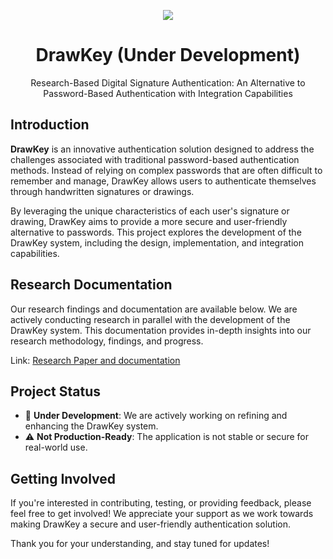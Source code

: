 <p align="center"><img src="https://github.com/s-m-quadri/draw-key/assets/88645248/a5345e66-e18a-4176-b371-d64c141152a6" /></p>
<h1 align="center">DrawKey (Under Development)</h1>
<p align="center">Research-Based Digital Signature Authentication: An Alternative to Password-Based Authentication with Integration Capabilities</p>

## Introduction

**DrawKey** is an innovative authentication solution designed to address the challenges associated with traditional password-based authentication methods. Instead of relying on complex passwords that are often difficult to remember and manage, DrawKey allows users to authenticate themselves through handwritten signatures or drawings.

By leveraging the unique characteristics of each user's signature or drawing, DrawKey aims to provide a more secure and user-friendly alternative to passwords. This project explores the development of the DrawKey system, including the design, implementation, and integration capabilities.

## Research Documentation

Our research findings and documentation are available below. We are actively conducting research in parallel with the development of the DrawKey system. This documentation provides in-depth insights into our research methodology, findings, and progress.

Link: [Research Paper and documentation](https://s-m-quadri.gitbook.io/drawkey/)

## Project Status

- 🚧 **Under Development**: We are actively working on refining and enhancing the DrawKey system.
- ⚠️ **Not Production-Ready**: The application is not stable or secure for real-world use.

## Getting Involved

If you're interested in contributing, testing, or providing feedback, please feel free to get involved! We appreciate your support as we work towards making DrawKey a secure and user-friendly authentication solution.

Thank you for your understanding, and stay tuned for updates!
